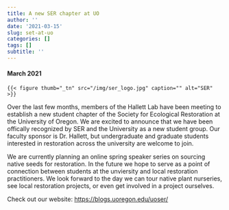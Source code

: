 ```yaml
---
title: A new SER chapter at UO
author: ''
date: '2021-03-15'
slug: set-at-uo
categories: []
tags: []
subtitle: ''
---
```

#### March 2021
    {{< figure thumb="_tn" src="/img/ser_logo.jpg" caption="" alt="SER" >}}
Over the last few months, members of the Hallett Lab have been meeting to establish a new student chapter of the Society for Ecological Restoration at the University of Oregon. We are excited to announce that we have been offically recognized by SER and the University as a new student group.  Our faculty sponsor is Dr. Hallett, but undergraduate and graduate students interested in restoration across the university are welcome to join.  

We are currently planning an online spring speaker series on sourcing native seeds for restoration. In the future we hope to serve as a point of connection between students at the unviersity and local restoration practitioners.  We look forward to the day we can tour native plant nurseries, see local restoration projects, or even get involved in a project ourselves.

Check out our website: https://blogs.uoregon.edu/uoser/

<!--more-->


